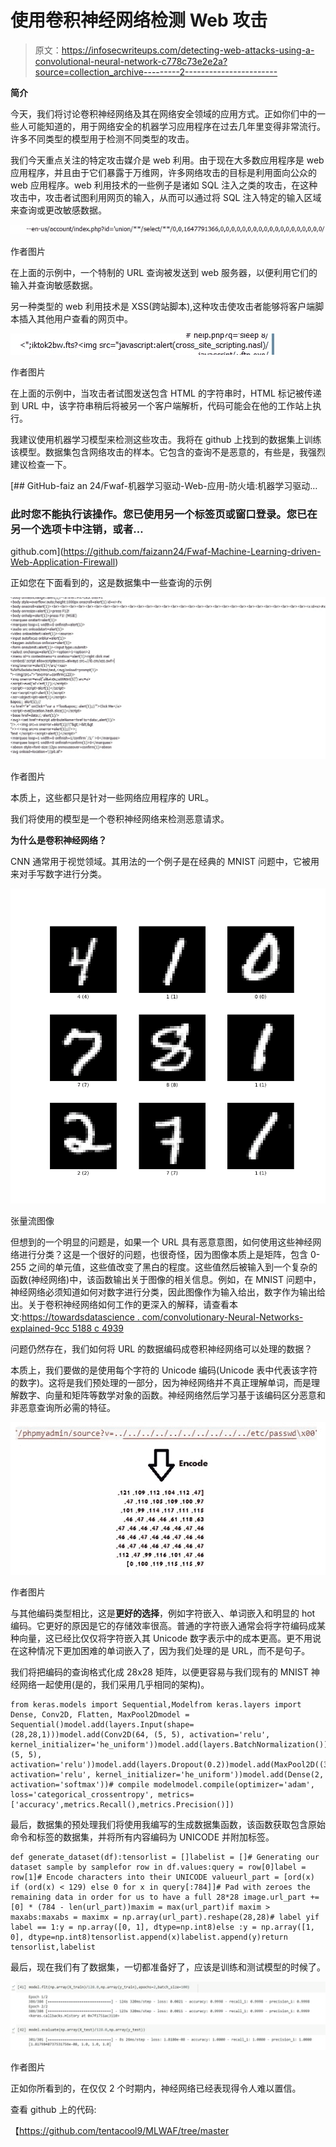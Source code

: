 # 使用卷积神经网络检测 Web 攻击

> 原文：<https://infosecwriteups.com/detecting-web-attacks-using-a-convolutional-neural-network-c778c73e2e2a?source=collection_archive---------2----------------------->

**简介**

今天，我们将讨论卷积神经网络及其在网络安全领域的应用方式。正如你们中的一些人可能知道的，用于网络安全的机器学习应用程序在过去几年里变得非常流行。许多不同类型的模型用于检测不同类型的攻击。

我们今天重点关注的特定攻击媒介是 web 利用。由于现在大多数应用程序是 web 应用程序，并且由于它们暴露于万维网，许多网络攻击的目标是利用面向公众的 web 应用程序。web 利用技术的一些例子是诸如 SQL 注入之类的攻击，在这种攻击中，攻击者试图利用网页的输入，从而可以通过将 SQL 注入特定的输入区域来查询或更改敏感数据。

![](img/e8681207dba06e8946640c094f3aceaf.png)

作者图片

在上面的示例中，一个特制的 URL 查询被发送到 web 服务器，以便利用它们的输入并查询敏感数据。

另一种类型的 web 利用技术是 XSS(跨站脚本),这种攻击使攻击者能够将客户端脚本插入其他用户查看的网页中。

![](img/687459078832757776e3b3e43767cd5c.png)

作者图片

在上面的示例中，当攻击者试图发送包含 HTML 的字符串时，HTML 标记被传递到 URL 中，该字符串稍后将被另一个客户端解析，代码可能会在他的工作站上执行。

我建议使用机器学习模型来检测这些攻击。我将在 github 上找到的数据集上训练该模型。数据集包含网络攻击的样本。它包含的查询不是恶意的，有些是，我强烈建议检查一下。

[](https://github.com/faizann24/Fwaf-Machine-Learning-driven-Web-Application-Firewall) [## GitHub-faiz an 24/Fwaf-机器学习驱动-Web-应用-防火墙:机器学习驱动…

### 此时您不能执行该操作。您已使用另一个标签页或窗口登录。您已在另一个选项卡中注销，或者…

github.com](https://github.com/faizann24/Fwaf-Machine-Learning-driven-Web-Application-Firewall) 

正如您在下面看到的，这是数据集中一些查询的示例

![](img/5abbdfbfe8ebbe3cc14e5b7d1e34aeba.png)

作者图片

本质上，这些都只是针对一些网络应用程序的 URL。

我们将使用的模型是一个卷积神经网络来检测恶意请求。

**为什么是卷积神经网络？**

CNN 通常用于视觉领域。其用法的一个例子是在经典的 MNIST 问题中，它被用来对手写数字进行分类。

![](img/7d2d2d224e1fdf18fdcd6d01d64344c1.png)

张量流图像

但想到的一个明显的问题是，如果一个 URL 具有恶意意图，如何使用这些神经网络进行分类？这是一个很好的问题，也很奇怪，因为图像本质上是矩阵，包含 0-255 之间的单元值，这些值改变了黑白的程度。这些值然后被输入到一个复杂的函数(神经网络)中，该函数输出关于图像的相关信息。例如，在 MNIST 问题中，神经网络必须知道如何对数字进行分类，因此图像作为输入给出，数字作为输出给出。关于卷积神经网络如何工作的更深入的解释，请查看本文:[https://towardsdatascience . com/convolutionary-Neural-Networks-explained-9cc 5188 c 4939](https://towardsdatascience.com/convolutional-neural-networks-explained-9cc5188c4939)

问题仍然存在，我们如何将 URL 的数据编码成卷积神经网络可以处理的数据？

本质上，我们要做的是使用每个字符的 Unicode 编码(Unicode 表中代表该字符的数字)。这将是我们预处理的一部分，因为神经网络并不真正理解单词，而是理解数字、向量和矩阵等数学对象的函数。神经网络然后学习基于该编码区分恶意和非恶意查询所必需的特征。

![](img/af82271d468f6087051c4378ecb3644d.png)

作者图片

与其他编码类型相比，这是**更好的选择**，例如字符嵌入、单词嵌入和明显的 hot 编码。它更好的原因是它的存储效率很高。普通的字符嵌入通常会将字符编码成某种向量，这已经比仅仅将字符嵌入其 Unicode 数字表示中的成本更高。更不用说在这种情况下更加困难的单词嵌入了，因为我们处理的是 URL，而不是句子。

我们将把编码的查询格式化成 28x28 矩阵，以便更容易与我们现有的 MNIST 神经网络一起使用(是的，我们采用几乎相同的架构)。

```
from keras.models import Sequential,Modelfrom keras.layers import Dense, Conv2D, Flatten, MaxPool2Dmodel = Sequential()model.add(layers.Input(shape=(28,28,1)))model.add(Conv2D(64, (5, 5), activation='relu', kernel_initializer='he_uniform'))model.add(layers.BatchNormalization())model.add(Conv2D(32, (5, 5), activation='relu'))model.add(layers.Dropout(0.2))model.add(MaxPool2D((3,3)))model.add(Flatten())model.add(Dense(100, activation='relu', kernel_initializer='he_uniform'))model.add(Dense(2, activation='softmax'))# compile modelmodel.compile(optimizer='adam', loss='categorical_crossentropy', metrics=['accuracy',metrics.Recall(),metrics.Precision()])
```

最后，数据集的预处理我们将使用我编写的生成数据集函数，该函数获取包含原始命令和标签的数据集，并将所有内容编码为 UNICODE 并附加标签。

```
def generate_dataset(df):tensorlist = []labelist = []# Generating our dataset sample by samplefor row in df.values:query = row[0]label = row[1]# Encode characters into their UNICODE valueurl_part = [ord(x) if (ord(x) < 129) else 0 for x in query[:784]]# Pad with zeroes the remaining data in order for us to have a full 28*28 image.url_part += [0] * (784 - len(url_part))maxim = max(url_part)if maxim > maxabs:maxabs = maximx = np.array(url_part).reshape(28,28)# label yif label == 1:y = np.array([0, 1], dtype=np.int8)else :y = np.array([1, 0], dtype=np.int8)tensorlist.append(x)labelist.append(y)return tensorlist,labelist
```

最后，现在我们有了数据集，一切都准备好了，应该是训练和测试模型的时候了。

![](img/00fe15241c77b12d919837b0be45816b.png)

作者图片

正如你所看到的，在仅仅 2 个时期内，神经网络已经表现得令人难以置信。

查看 github 上的代码:

【https://github.com/tentacool9/MLWAF/tree/master 
